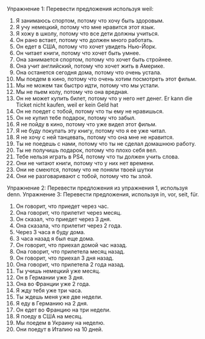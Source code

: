 Упражнение 1: Перевести предложения используя weil:
1. Я занимаюсь спортом, потому что хочу быть здоровым.
2. Я учу немецкий, потому что мне нравится этот язык.
3. Я хожу в школу, потому что все дети должны учиться.
4. Он рано встает, потому что должен много работать.
5. Он едет в США, потому что хочет увидеть Нью-Йорк.
6. Он читает книги, потому что хочет быть умнее.
7. Она занимается спортом, потому что хочет быть стройнее.
8. Она учит английский, потому что хочет жить в Америке.
9. Она останется сегодня дома, потому что очень устала.
10. Мы поедем в кино, потому что очень хотим посмотреть этот фильм.
11. Мы не можем так быстро идти, потому что мы устали.
12. Мы не пьем колу, потому что она вредная.
13. Он не может купить билет, потому что у него нет денег. Er kann die Ticket nicht kaufen, weil er kein Geld hat
14. Он не поедет с тобой, потому что ты ему не нравишься.
15. Он не купил тебе подарок, потому что забыл.
16. Я не пойду в кино, потому что уже видел этот фильм.
17. Я не буду покупать эту книгу, потому что я ее уже читал.
18. Я не хочу с ней танцевать, потому что она мне не нравится.
19. Ты не поедешь с нами, потому что ты не сделал домашнюю работу.
20. Ты не получишь подарок, потому что плохо себя вел.
21. Тебе нельзя играть в PS4, потому что ты должен учить слова.
22. Они не читают книги, потому что у них нет времени.
23. Они не смеются, потому что не поняли твоей шутки
24. Они не разговаривают с тобой, потому что ты злой.

Упражнение 2: Перевести предложения из упражнения 1, используя denn.
Упражнение 3: Перевести предложения, используя in, vor, seit, für.

1. Он говорит, что приедет через час.
2. Она говорит, что прилетит через месяц.
3. Он сказал, что приедет через 3 дня.
4. Она сказала, что прилетит через 2 года.
5. Через 3 часа я буду дома.
6. 3 часа назад я был еще дома.
7. Он говорит, что приехал домой час назад.
8. Она говорит, что прилетела месяц назад.
9. Он говорит, что приехал 3 дня назад.
10. Она говорит, что прилетела 2 года назад.
11. Ты учишь немецкий уже месяц.
12. Он в Германии уже 3 дня.
13. Она во Франции уже 2 года.
14. Я жду тебя уже три часа.
15. Ты ждешь меня уже две недели.
16. Я еду в Германию на 2 дня.
17. Он едет во Францию на три недели.
18. Я поеду в США на месяц.
19. Мы поедем в Украину на неделю.
20. Они поедут в Италию на 10 дней.